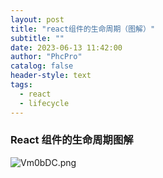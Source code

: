 ```yaml
---
layout: post
title: "react组件的生命周期（图解）"
subtitle: ""
date: 2023-06-13 11:42:00
author: "PhcPro"
catalog: false
header-style: text
tags:
  - react
  - lifecycle
--- 
```


### React 组件的生命周期图解
![Vm0bDC.png](https://i.imgloc.com/2023/07/05/Vm0bDC.png)